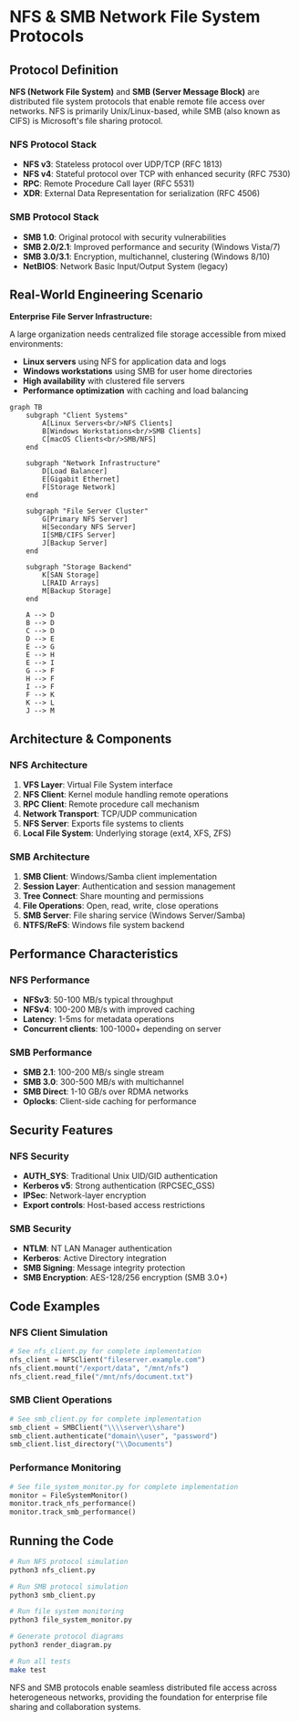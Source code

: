 # NFS & SMB Network File System Protocols

## Protocol Definition

**NFS (Network File System)** and **SMB (Server Message Block)** are distributed file system protocols that enable remote file access over networks. NFS is primarily Unix/Linux-based, while SMB (also known as CIFS) is Microsoft's file sharing protocol.

### NFS Protocol Stack
- **NFS v3**: Stateless protocol over UDP/TCP (RFC 1813)
- **NFS v4**: Stateful protocol over TCP with enhanced security (RFC 7530)
- **RPC**: Remote Procedure Call layer (RFC 5531)
- **XDR**: External Data Representation for serialization (RFC 4506)

### SMB Protocol Stack
- **SMB 1.0**: Original protocol with security vulnerabilities
- **SMB 2.0/2.1**: Improved performance and security (Windows Vista/7)
- **SMB 3.0/3.1**: Encryption, multichannel, clustering (Windows 8/10)
- **NetBIOS**: Network Basic Input/Output System (legacy)

## Real-World Engineering Scenario

**Enterprise File Server Infrastructure:**

A large organization needs centralized file storage accessible from mixed environments:
- **Linux servers** using NFS for application data and logs
- **Windows workstations** using SMB for user home directories
- **High availability** with clustered file servers
- **Performance optimization** with caching and load balancing

```mermaid
graph TB
    subgraph "Client Systems"
        A[Linux Servers<br/>NFS Clients]
        B[Windows Workstations<br/>SMB Clients]
        C[macOS Clients<br/>SMB/NFS]
    end
    
    subgraph "Network Infrastructure"
        D[Load Balancer]
        E[Gigabit Ethernet]
        F[Storage Network]
    end
    
    subgraph "File Server Cluster"
        G[Primary NFS Server]
        H[Secondary NFS Server]
        I[SMB/CIFS Server]
        J[Backup Server]
    end
    
    subgraph "Storage Backend"
        K[SAN Storage]
        L[RAID Arrays]
        M[Backup Storage]
    end
    
    A --> D
    B --> D
    C --> D
    D --> E
    E --> G
    E --> H
    E --> I
    G --> F
    H --> F
    I --> F
    F --> K
    K --> L
    J --> M
```

## Architecture & Components

### NFS Architecture
1. **VFS Layer**: Virtual File System interface
2. **NFS Client**: Kernel module handling remote operations
3. **RPC Client**: Remote procedure call mechanism
4. **Network Transport**: TCP/UDP communication
5. **NFS Server**: Exports file systems to clients
6. **Local File System**: Underlying storage (ext4, XFS, ZFS)

### SMB Architecture
1. **SMB Client**: Windows/Samba client implementation
2. **Session Layer**: Authentication and session management
3. **Tree Connect**: Share mounting and permissions
4. **File Operations**: Open, read, write, close operations
5. **SMB Server**: File sharing service (Windows Server/Samba)
6. **NTFS/ReFS**: Windows file system backend

## Performance Characteristics

### NFS Performance
- **NFSv3**: 50-100 MB/s typical throughput
- **NFSv4**: 100-200 MB/s with improved caching
- **Latency**: 1-5ms for metadata operations
- **Concurrent clients**: 100-1000+ depending on server

### SMB Performance
- **SMB 2.1**: 100-200 MB/s single stream
- **SMB 3.0**: 300-500 MB/s with multichannel
- **SMB Direct**: 1-10 GB/s over RDMA networks
- **Oplocks**: Client-side caching for performance

## Security Features

### NFS Security
- **AUTH_SYS**: Traditional Unix UID/GID authentication
- **Kerberos v5**: Strong authentication (RPCSEC_GSS)
- **IPSec**: Network-layer encryption
- **Export controls**: Host-based access restrictions

### SMB Security
- **NTLM**: NT LAN Manager authentication
- **Kerberos**: Active Directory integration
- **SMB Signing**: Message integrity protection
- **SMB Encryption**: AES-128/256 encryption (SMB 3.0+)

## Code Examples

### NFS Client Simulation
```python
# See nfs_client.py for complete implementation
nfs_client = NFSClient("fileserver.example.com")
nfs_client.mount("/export/data", "/mnt/nfs")
nfs_client.read_file("/mnt/nfs/document.txt")
```

### SMB Client Operations
```python
# See smb_client.py for complete implementation
smb_client = SMBClient("\\\\server\\share")
smb_client.authenticate("domain\\user", "password")
smb_client.list_directory("\\Documents")
```

### Performance Monitoring
```python
# See file_system_monitor.py for complete implementation
monitor = FileSystemMonitor()
monitor.track_nfs_performance()
monitor.track_smb_performance()
```

## Running the Code

```bash
# Run NFS protocol simulation
python3 nfs_client.py

# Run SMB protocol simulation  
python3 smb_client.py

# Run file system monitoring
python3 file_system_monitor.py

# Generate protocol diagrams
python3 render_diagram.py

# Run all tests
make test
```

NFS and SMB protocols enable seamless distributed file access across heterogeneous networks, providing the foundation for enterprise file sharing and collaboration systems.
